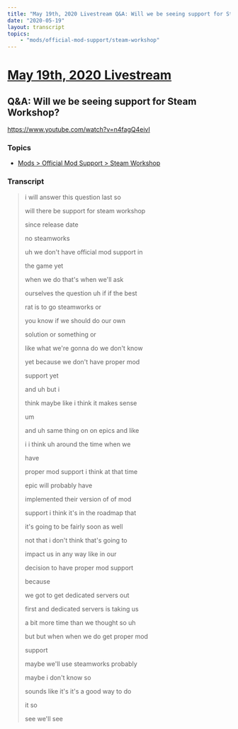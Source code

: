 ```yaml
---
title: "May 19th, 2020 Livestream Q&A: Will we be seeing support for Steam Workshop?"
date: "2020-05-19"
layout: transcript
topics:
    - "mods/official-mod-support/steam-workshop"
---
```

# [May 19th, 2020 Livestream](../2020-05-19.md)
## Q&A: Will we be seeing support for Steam Workshop?
https://www.youtube.com/watch?v=n4fagQ4eivI

### Topics
* [Mods > Official Mod Support > Steam Workshop](../topics/mods/official-mod-support/steam-workshop.md)

### Transcript

> i will answer this question last so
>
> will there be support for steam workshop
>
> since release date
>
> no steamworks
>
> uh we don't have official mod support in
>
> the game yet
>
> when we do that's when we'll ask
>
> ourselves the question uh if if the best
>
> rat is to go steamworks or
>
> you know if we should do our own
>
> solution or something or
>
> like what we're gonna do we don't know
>
> yet because we don't have proper mod
>
> support yet
>
> and uh but i
>
> think maybe like i think it makes sense
>
> um
>
> and uh same thing on on epics and like
>
> i i think uh around the time when we
>
> have
>
> proper mod support i think at that time
>
> epic will probably have
>
> implemented their version of of mod
>
> support i think it's in the roadmap that
>
> it's going to be fairly soon as well
>
> not that i don't think that's going to
>
> impact us in any way like in our
>
> decision to have proper mod support
>
> because
>
> we got to get dedicated servers out
>
> first and dedicated servers is taking us
>
> a bit more time than we thought so uh
>
> but but when when we do get proper mod
>
> support
>
> maybe we'll use steamworks probably
>
> maybe i don't know so
>
> sounds like it's it's a good way to do
>
> it so
>
> see we'll see
>
